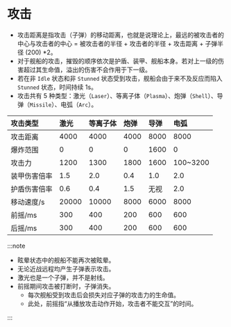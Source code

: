 # 攻击

- 攻击距离是指攻击（子弹）的移动距离，也就是说理论上，最远的被攻击者的中心与攻击者的中心 = 被攻击者的半径 + 攻击者的半径 + 攻击距离 + 子弹半径 (200) *2。
- 对于舰船的攻击，摧毁的顺序依次是护盾、装甲、舰船本身。若对上一级的伤害超过其生命值，溢出的伤害不会作用于下一级。
- 若在非 `Idle` 状态和非 `Stunned` 状态受到攻击，舰船会由于来不及反应而陷入 `Stunned` 状态，时间持续 1s。
- 攻击共有 5 种类型：激光（`Laser`）、等离子体（`Plasma`）、炮弹（`Shell`）、导弹（`Missile`）、电弧（`Arc`）。

| 攻击类型     | 激光  | 等离子体 | 炮弹 | 导弹 | 电弧     |
| :----------- | :---- | :------- | :--- | :--- | :------- |
| 攻击距离     | 4000  | 4000     | 4000 | 8000 | 8000     |
| 爆炸范围     | 0     | 0        | 0    | 1600 | 0        |
| 攻击力       | 1200  | 1300     | 1800 | 1600 | 100~3200 |
| 装甲伤害倍率 | 1.5   | 2.0      | 0.4  | 1.0  | 2.0      |
| 护盾伤害倍率 | 0.6   | 0.4      | 1.5  | 无视 | 2.0      |
| 移动速度/s   | 20000 | 10000    | 8000 | 6000 | 8000     |
| 前摇/ms      | 300   | 400      | 200  | 600  | 600      |
| 后摇/ms      | 300   | 400      | 200  | 600  | 600      |

:::note

- 眩晕状态中的舰船不能再次被眩晕。
- 无论近战远程均产生子弹表示攻击。
- 激光也是一个子弹，并不是射线。
- 前摇期间攻击被打断时，子弹消失。
  - 每次舰船受到攻击后会损失对应子弹的攻击力的生命值。
  - 此处，前摇指“从播放攻击动作开始，攻击者不能交互”的时间。

:::